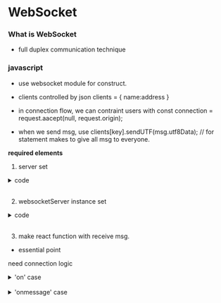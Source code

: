 # WebSocket

### What is WebSocket

- full duplex communication technique


### javascript

- use websocket module for construct.

- clients controlled by json clients = { name:address }

- in connection flow, we can contraint users with const connection = request.aacept(null, request.origin);

- when we send msg, use clients[key].sendUTF(msg.utf8Data); // for statement makes to give all msg to everyone.

**required elements**

1. server set

<details><summary>code</summary>
```
const server = http.createServer();
server.listen(webSocketsServerPort);
```
</details><br>


2. websocketServer instance set

<details><summary>code</summary>
```
const wsServer = new webSocketServer({
    httpServer: server
});
```
</details><br>


3. make react function with receive msg.

- essential point

need connection logic

<details><summary>'on' case</summary>

```
   wsServer.on('request', function (request) {
     var userID = getUniqueID();
     console.log((new Date()) + ' Recieved a new connection from origin ' + request.origin + '.');

     // You can rewrite this part of the code to accept only the requests from allowed origin
     const connection = request.accept(null, request.origin);
     clients[userID] = connection;
     console.log('connected: ' + userID + ' in ' + Object.getOwnPropertyNames(clients));

     connection.on('message', function(message) {
       if (message.type === 'utf8') {
         console.log('Received Message: ', message.utf8Data);

         // broadcasting message to all connected clients
         for(key in clients) {
           clients[key].sendUTF(message.utf8Data);
           console.log('sent Message to: ', clients[key]);
         }
       }
     })
   });
```
</details><br>

<details><summary>'onmessage' case</summary>

```

```
</details><br>